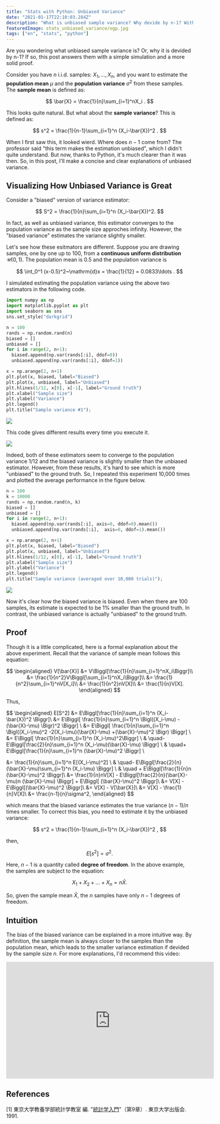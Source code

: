 ```yaml
---
title: "Stats with Python: Unbiased Variance"
date: "2021-01-17T22:10:03.284Z"
description: "What is unbiased sample variance? Why devide by n-1? With a little programming with Python, it's easier to understand."
featuredImage: stats_unbiased_variance/ogp.jpg
tags: ["en", "stats", "python"]
---
```


Are you wondering what unbiased sample variance is? Or, why it is devided by n-1? If so, this post answers them with a simple simulation and a more solid proof.

Consider you have $n$ i.i.d. samples: $X_1,...,X_n$, and you want to estimate the **population mean** $\mu$ and the **population variance** $\sigma ^2$ from these samples. The **sample mean** is defined as:

$$
\bar{X} = \frac{1}{n}\sum_{i=1}^nX_i .
$$

This looks quite natural. But what about the **sample variance**? This is defined as:

$$
s^2 = \frac{1}{n-1}\sum_{i=1}^n (X_i-\bar{X})^2 .
$$

When I first saw this, it looked wierd. Where does $n-1$ come from? The professor said "this term makes the estimation unbiased", which I didn't quite understand. But now, thanks to Python, it's much clearer than it was then. So, in this post, I'll make a concise and clear explanations of unbiased variance.

## Visualizing How Unbiased Variance is Great
Consider a "biased" version of variance estimator:

$$
S^2 = \frac{1}{n}\sum_{i=1}^n (X_i-\bar{X})^2.
$$

In fact, as well as unbiased variance, this estimator converges to the population variance as the sample size approches infinity. However, the "biased variance" estimates the variance slightly smaller.

Let's see how these esitmators are different. Suppose you are drawing samples, one by one up to 100, from a **continuous uniform distribution** $\mathcal{U}(0,1)$. The population mean is $0.5$ and the population variance is

$$
\int_0^1 (x-0.5)^2~\mathrm{d}x = \frac{1}{12} = 0.0833\ldots .
$$

I simulated estimating the population variance using the above two estimators in the following code.

```python
import numpy as np
import matplotlib.pyplot as plt
import seaborn as sns
sns.set_style("darkgrid")

n = 100
rands = np.random.rand(n)
biased = []
unbiased = []
for i in range(2, n+1):
  biased.append(np.var(rands[:i], ddof=0))
  unbiased.append(np.var(rands[:i], ddof=1))

x = np.arange(2, n+1)
plt.plot(x, biased, label="Biased")
plt.plot(x, unbiased, label="Unbiased")
plt.hlines(1/12, x[0], x[-1], label="Ground truth")
plt.xlabel("Sample size")
plt.ylabel("Variance")
plt.legend()
plt.title("Sample variance #1");
```

![](2021-01-17-09-53-52.png)

This code gives different results every time you execute it.

![](2021-01-17-11-22-49.png)

Indeed, both of these estimators seem to converge to the population variance $1/12$ and the biased variance is slightly smaller than the unbiased estimator. However, from these results, it's hard to see which is more "unbiased" to the ground truth. So, I repeated this experiment 10,000 times and plotted the average performance in the figure below.

```python
n = 100
k = 10000
rands = np.random.rand(n, k)
biased = []
unbiased = []
for i in range(2, n+1):
  biased.append(np.var(rands[:i], axis=0, ddof=0).mean())
  unbiased.append(np.var(rands[:i],  axis=0, ddof=1).mean())

x = np.arange(2, n+1)
plt.plot(x, biased, label="Biased")
plt.plot(x, unbiased, label="Unbiased")
plt.hlines(1/12, x[0], x[-1], label="Ground truth")
plt.xlabel("Sample size")
plt.ylabel("Variance")
plt.legend()
plt.title("Sample variance (averaged over 10,000 trials)");
```

![](2021-01-17-09-56-03.png)

Now it's clear how the biased variance is biased. Even when there are 100 samples, its estimate is expected to be 1% smaller than the ground truth. In contrast, the unbiased variance is actually "unbiased" to the ground truth.

## Proof
Though it is a little complicated, here is a formal explanation about the above experiment. Recall that the variance of sample mean follows this equation:

$$
\begin{aligned}
V[\bar{X}] &= V\Biggl[\frac{1}{n}\sum_{i=1}^nX_i\Biggr]\\
&= \frac{1}{n^2}V\Biggl[\sum_{i=1}^nX_i\Biggr]\\
&= \frac{1}{n^2}\sum_{i=1}^nV[X_i]\\
&= \frac{1}{n^2}nV[X]\\
&= \frac{1}{n}V[X].
\end{aligned}
$$

Thus, 

$$
\begin{aligned}
E[S^2]
&= E\Biggl[\frac{1}{n}\sum_{i=1}^n (X_i-\bar{X})^2 \Biggr]\\
&= E\Biggl[ \frac{1}{n}\sum_{i=1}^n \Bigl((X_i-\mu) -(\bar{X}-\mu) \Bigr)^2 \Biggr] \\
&= E\Biggl[ \frac{1}{n}\sum_{i=1}^n \Bigl((X_i-\mu)^2 -2(X_i-\mu)(\bar{X}-\mu) +(\bar{X}-\mu)^2 \Bigr) \Biggr] \\
&= E\Biggl[ \frac{1}{n}\sum_{i=1}^n (X_i-\mu)^2\Biggr] \\
  & \quad- E\Biggl[\frac{2}{n}\sum_{i=1}^n (X_i-\mu)(\bar{X}-\mu) \Biggr] \\
  & \quad+ E\Biggl[\frac{1}{n}\sum_{i=1}^n (\bar{X}-\mu)^2 \Biggr] \\    

&=  \frac{1}{n}\sum_{i=1}^n E[(X_i-\mu)^2] \\
 & \quad- E\Biggl[\frac{2}{n}(\bar{X}-\mu)\sum_{i=1}^n (X_i-\mu) \Biggr] \\
 & \quad + E\Biggl[\frac{1}{n}n (\bar{X}-\mu)^2 \Biggr]\\
&= \frac{1}{n}nV[X] - E\Biggl[\frac{2}{n}(\bar{X}-\mu)n (\bar{X}-\mu) \Biggr] + E\Biggl[ (\bar{X}-\mu)^2 \Biggr]\\
&= V[X] -  E\Biggl[(\bar{X}-\mu)^2 \Biggr]\\
&= V[X] - V[\bar{X}]\\
&= V[X] -  \frac{1}{n}V[X]\\
&= \frac{n-1}{n}\sigma^2,
\end{aligned}
$$

which means that the biased variance estimates the true variance $(n-1)/n$ times smaller. To correct this bias, you need to estimate it by the unbiased variance:

$$
s^2 = \frac{1}{n-1}\sum_{i=1}^n (X_i-\bar{X})^2 ,
$$

then,

$$
E[s^2] = \sigma^2.
$$


Here, $n-1$ is a quantity called **degree of freedom**. In the above example, the samples are subject to the equation:

$$
X_1+X_2+\ldots+X_n = n\bar{X}.
$$

So, given the sample mean $\bar{X}$, the $n$ samples have only $n-1$ degrees of freedom.

## Intuition
The bias of the biased variance can be explained in a more intuitive way. By definition, the sample mean is always closer to the samples than the population mean, which leads to the smaller variance estimation if devided by the sample size $n$. For more explanations, I'd recommend this video:

<iframe width="560" height="315" src="https://www.youtube.com/embed/sHRBg6BhKjI?start=214" frameborder="0" allow="accelerometer; autoplay; clipboard-write; encrypted-media; gyroscope; picture-in-picture" allowfullscreen></iframe>

<br/>

## References
[1] 東京大学教養学部統計学教室 編. "[統計学入門](http://www.utp.or.jp/book/b300857.html)"（第9章）. 東京大学出版会. 1991.